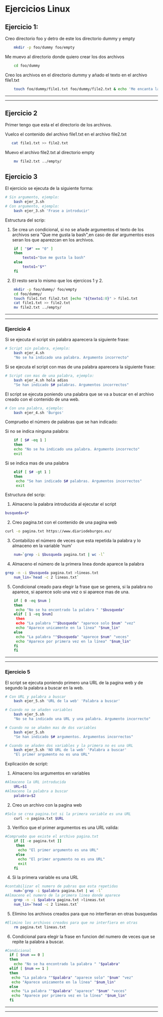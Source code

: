 # Ejercicios Linux

## Ejercicio 1:
Creo directorio foo y detro de este los directorio dummy y empty
```bash
	mkdir -p foo/dummy foo/empty
```
Me muevo al directorio donde quiero crear los dos archivos
```bash
	cd foo/dummy 
```
Creo los archivos en el directorio dummy y añado el texto en el archivo file1.txt
```bash
	touch foo/dummy/file1.txt foo/dummy/file2.txt & echo 'Me encanta la bash' > foo/dummy/file1.txt
```
___
___
## Ejercicio 2
Primer tengo que esta el el directorio de los archivos.

Vuelco el contenido del archivo file1.txt en el archivo file2.txt
 ```bash
	cat file1.txt >> file2.txt
``` 
Muevo el archivo file2.txt al directorio empty
```bash
	mv file2.txt ../empty/
```

## Ejercicio 3

El ejercicio se ejecuta de la siguiente forma:

```bash
# Sin argumento, ejemplo:
	bash ejer_3.sh
# Con argumento, ejemplo:
	bash ejer_3.sh 'Frase a introducir'
```
Estructura del scrip:

1. Se crea un condicional, si no se añade argumentos el texto de los archivos sera "Que me gusta la bash",en caso de dar argumentos esos seran los que aparezcan en los archivos.
```bash
	if [ "$#" == "0" ]
	then       	
		texto1="Que me gusta la bash"
	else
		texto1="$*"
	fi
```
2. El resto sera lo mismo que los ejercicos 1 y 2.
```bash
	mkdir -p foo/dummy/ foo/empty
	cd foo/dummy/
	touch file1.txt file2.txt |echo "${texto1:0}" > file1.txt
	cat file1.txt >> file2.txt
	mv file2.txt ../empty/
```
___
___
### Ejercicio 4
Si se ejecuta el script sin palabra aparecera la siguiente frase:
```bash
# Script sin palabra, ejemplo:
	bash ejer_4.sh 
	"No se ha indicado una palabra. Argumento incorrecto"
```
Si se ejecuta el script con mas de una palabra aparecera la siguiente frase:
```bash
# Script con mas de una palabra, ejemplo:
	bash ejer_4.sh hola adios 
	"Se han indicado $# palabras. Argumentos incorrectos"	
```
El script se ejecuta poniendo una palabra que se va a buscar en el archivo creado con el contenido de una web.
```bash
# Con una palabra, ejemplo:
	bash ejer_4.sh 'Burgos'
```
Compruebo el número de palabras que se han indicado:

Si no se indica ninguna palabra:
```bash
	if [ $# -eq 1 ]
	then
 	echo "No se ha indicado una palabra. Argumento incorrecto"
 	exit
```
Si se indica mas de una palabra
```bash
	elif [ $# -gt 1 ]
	then
	 echo "Se han indicado $# palabras. Argumentos incorrectos"	
	 exit
 ```
Estructura del scrip:
1. Almaceno la palabra introducida al ejecutar el script
```bash
busqueda=$*
```
2. Creo pagina.txt con el contenido de una pagina web
```bash
curl -o pagina.txt https://www.diariodeburgos.es/
```
3. Contabilizo el número de veces que esta repetida la palabra y lo almaceno en la variable 'num'
```bash
	num=`grep -i $busqueda pagina.txt | wc -l`
```
4. Almaceno el número de la primera linea donde aparece la palabra
```bash
grep -n -i $busqueda pagina.txt >lineas.txt
	num_lin=`head -c 2 lineas.txt`
```
5. Condicional creado para elegir la frase que se genera, si la palabra no aparece, si aparece solo una vez o si aparece mas de una.
```bash
	if [ 0 -eq $num ]
	then
	 echo "No se ha encontrado la palabra " "$busqueda"
	elif [ 1 -eq $num]
	 then	
	 echo "La palabra ""$busqueda" "aparece solo $num" "vez" 
	 echo "Aparece unicamente en la línea" "$num_lin"
	else    	
	 echo "La palabra ""$busqueda" "aparece $num" "veces"
	 echo "Aparece por primera vez en la línea" "$num_lin"
	fi
	fi
```
___
___
### Ejercicio 5
El script se ejecuta poniendo primero una URL de la pagina web y de segundo la palabra a buscar en la web.
```bash
# Con URL y palabra a buscar
	bash ejer_5.sh 'URL de la web' 'Palabra a buscar' 

# Cuando no se añaden variables
	bash ejer_5.sh 
	"No se ha indicado una URL y una palabra. Argumento incorrecto"

# Cuando no se añaden mas de dos variables
	bash ejer_5.sh 
 	"Se han indicado $# argumentos. Argumentos incorrectos"	

# Cuando se añaden dos variables y la primera no es una URL
	bash ejer_5.sh 'NO URL de la web' 'Palabra a buscar'
 	"El primer argumento no es una URL"
```
Explicación de script:
1. Almaceno los argumentos en variables
```bash
#Almaceno la URL introducida
	URL=$1
#Almaceno la palabra a buscar
	palabra=$2
```
2. Creo un archivo con la pagina web
```bash
#Solo se crea pagina.txt si la primera variable es una URL
	curl -o pagina.txt $URL 
```
3. Verifico que el primer argumentos es una URL valida:
```bash
#Compruebo que existe el archivo pagina.txt
	if [[ -e pagina.txt ]]
	 then
	  echo "El primer argumento es una URL"
	 else
	  echo "El primer argumento no es una URL"
	  exit
	fi
```
4. Si la primera variable es una URL
```bash
#contabilizar el numero de pabras que esta repetidas
	num=`grep -i $palabra pagina.txt | wc -l`
#Almaceno el numero de la primera linea donde aparece
	grep -n -i $palabra pagina.txt >lineas.txt
	num_lin=`head -c 2 lineas.txt`   
```
5. Elimino los archivos creados para que no interfieran en otras busquedas
```bash
#Elimino los archivos creados para que no interfiera en otras
	rm pagina.txt lineas.txt
```
6. Condicional para elegir la frase en funcion del numero de veces que se repite la palabra a buscar.
```bash
#Condicional
  if [ $num == 0 ]
  then
    echo "No se ha encontrado la palabra " "$palabra"
  elif [ $num == 1 ]
  then	
   echo "La palabra ""$palabra" "aparece solo" "$num" "vez" 
   echo "Aparece unicamente en la línea" "$num_lin"
  else    	
   echo "La palabra ""$palabra" "aparece" "$num" "veces"
   echo "Aparece por primera vez en la línea" "$num_lin"
  fi
```
___
___